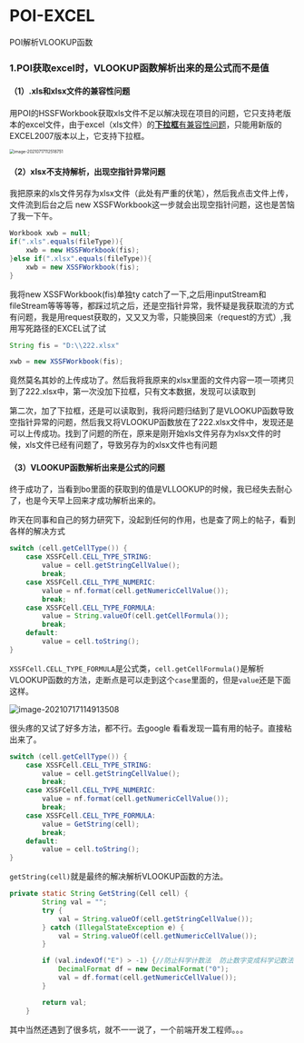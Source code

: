 # POI-EXCEL
POI解析VLOOKUP函数

### 1.POI获取excel时，VLOOKUP函数解析出来的是公式而不是值

#### （1）.xls和xlsx文件的兼容性问题

用POI的HSSFWorkbook获取xls文件不足以解决现在项目的问题，它只支持老版本的excel文件，由于excel（xls文件）的<u>**下拉框**有兼容性问题</u>，只能用新版的EXCEL2007版本以上，它支持下拉框。

<img src="C:\Users\longshine\AppData\Roaming\Typora\typora-user-images\image-20210717112518751.png" alt="image-20210717112518751" style="zoom: 50%;" />

#### （2）xlsx不支持解析，出现空指针异常问题

我把原来的xls文件另存为xlsx文件（此处有严重的伏笔），然后我点击文件上传，文件流到后台之后 new XSSFWorkbook这一步就会出现空指针问题，这也是苦恼了我一下午。

```java
Workbook xwb = null; 
if(".xls".equals(fileType)){
	xwb = new HSSFWorkbook(fis);
}else if(".xlsx".equals(fileType)){
	xwb = new XSSFWorkbook(fis);
}
```

我将new XSSFWorkbook(fis)单独ty catch了一下,之后用inputStream和fileStream等等等等，都踩过坑之后，还是空指针异常，我怀疑是我获取流的方式有问题，我是用request获取的，又又又为零，只能换回来（request的方式）,我用写死路径的EXCEL试了试

```java
String fis = "D:\\222.xlsx"

xwb = new XSSFWorkbook(fis);
```

竟然莫名其妙的上传成功了。然后我将我原来的xlsx里面的文件内容一项一项拷贝到了222.xlsx中，第一次没加下拉框，只有文本数据，发现可以读取到

第二次，加了下拉框，还是可以读取到，我将问题归结到了是VLOOKUP函数导致空指针异常的问题，然后我又将VLOOKUP函数放在了222.xlsx文件中，发现还是可以上传成功。找到了问题的所在，原来是刚开始xls文件另存为xlsx文件的时候，xls文件已经有问题了，导致另存为的xlsx文件也有问题

#### （3）VLOOKUP函数解析出来是公式的问题

终于成功了，当看到bo里面的获取到的值是VLLOOKUP的时候，我已经失去耐心了，也是今天早上回来才成功解析出来的。

昨天在同事和自己的努力研究下，没起到任何的作用，也是查了网上的帖子，看到各样的解决方式

```java
switch (cell.getCellType()) {
	case XSSFCell.CELL_TYPE_STRING: 
		value = cell.getStringCellValue();
		break;
	case XSSFCell.CELL_TYPE_NUMERIC:
		value = nf.format(cell.getNumericCellValue());
		break;
	case XSSFCell.CELL_TYPE_FORMULA:
		value = String.valueOf(cell.getCellFormula());
		break;
	default:
		value = cell.toString();
}
```

`XSSFCell.CELL_TYPE_FORMULA`是公式类，`cell.getCellFormula()`是解析VLOOKUP函数的方法，走断点是可以走到这个`case`里面的，但是`value`还是下面这样。

![image-20210717114913508](C:\Users\longshine\AppData\Roaming\Typora\typora-user-images\image-20210717114913508.png)

很头疼的又试了好多方法，都不行。去google 看看发现一篇有用的帖子。直接粘出来了。

```java
switch (cell.getCellType()) {
	case XSSFCell.CELL_TYPE_STRING: 
		value = cell.getStringCellValue();
		break;
	case XSSFCell.CELL_TYPE_NUMERIC:
        value = nf.format(cell.getNumericCellValue());
        break;
	case XSSFCell.CELL_TYPE_FORMULA:
        value = GetString(cell);
        break;
	default:
        value = cell.toString();
}
```

`getString(cell)`就是最终的解决解析VLOOKUP函数的方法。

```java
private static String GetString(Cell cell) {
        String val = "";
        try {
            val = String.valueOf(cell.getStringCellValue());
        } catch (IllegalStateException e) {
            val = String.valueOf(cell.getNumericCellValue());
        }

        if (val.indexOf("E") > -1) {//防止科学计数法  防止数字变成科学记数法
            DecimalFormat df = new DecimalFormat("0");
            val = df.format(cell.getNumericCellValue());
        }

        return val;
    }
```

其中当然还遇到了很多坑，就不一一说了，一个前端开发工程师。。。

